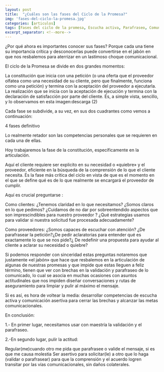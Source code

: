 ```yaml
---
layout: post
title:  "¿Cuáles son las fases del Ciclo de la Promesa?"
img: 'fases-del-ciclo-la-promesa.jpg'
categories: [articulos]
tags: [Fases del ciclo de la promesa, Escucha activa, Parafraseo, Comunicación]
excerpt_separator: <!--more-->
---
```


¿Por qué ahora es importantes conocer sus fases?
Porque cada una  tiene su importancia crítica y desconocerlas puede convertirse en el jabón en que nos resbalemos para aterrizar en un lastimoso choque comunicacional.

<!--more-->

El ciclo de la Promesa  se divide en dos grandes momentos:

La constitución que inicia con una petición  (o  una oferta que el  proveedor olfatea como una necesidad de su cliente, pero que finalmente,  funciona  como una petición)  y termina con la aceptación del proveedor a ejecutarla.
La realización que se inicia con la aceptación de ejecución y termina con la declaración de satisfacción por parte del cliente.
Es, a simple vista, sencillo, y lo observamos en esta imagen:descarga (2)

Cada fase  se subdivide, a su vez, en sus dos cuadrantes como  vemos a continuación:

4 fases definitivo

 

Lo realmente retador son las competencias personales que se requieren en cada una de ellas.

Hoy trabajaremos  la fase de la constitución, específicamente en la articulación.

Aquí el cliente requiere ser explicito en su necesidad  o «quiebre» y el proveedor, eficiente en la búsqueda de la comprensión de lo que el cliente necesita. Es la fase más  crítica del ciclo en vista de que es el momento en el que se define qué es de lo que realmente se encargará el proveedor de cumplir.

Aquí es crucial  preguntarse :

Como clientes:
¿Tenemos claridad en lo que necesitamos? ¿Somos claros en lo que pedimos? ¿Cuidamos de no dar por sobreentendido aspectos que son imprescindibles  para nuestro proveedor ? ¿Qué estrategias usamos para validar  si nuestra solicitud fue procesada adecuadamente?

 

 
 

Como proveedores:
¿Somos capaces de escuchar con atención? ¿De  parafrasear la petición?¿De pedir aclaratorias para entender qué es exactamente lo que se nos pide?¿ De redefinir una propuesta para ayudar al cliente a aclarar su necesidad o quiebre?

Si podemos responder con sinceridad estas preguntas notaremos que justamente «el jabón» que hace que resbalemos en la articulación de algunas de nuestras promesas y que impide que estas   lleguen a feliz término, tienen que ver con brechas en la validación y parafraseo de lo comunicado, lo cual se asocia en muchas ocasiones con  asuntos actitudinales que nos impiden  diseñar conversaciones y rutas de aseguramiento  para limpiar y pulir al máximo el mensaje.

Si es así, es hora de voltear la media: desarrollar competencias de escucha activa y comunicación asertiva para cerrar las brechas y alcanzar las metas comunicacionales.

En conclusión:

1.- En primer lugar, necesitamos usar con maestría  la validación  y el parafraseo.

2.-En segundo lugar,  pulir la  actitud:

Regular(me)cuando otro me pida que parafrasee o valide el mensaje, si es que me causa molestia
Ser asertivo para solicitar(le) a otro que lo haga (validar o parafrasear) para que la comprensión y el acuerdo logren transitar por las vías comunicacionales, sin daños colaterales.